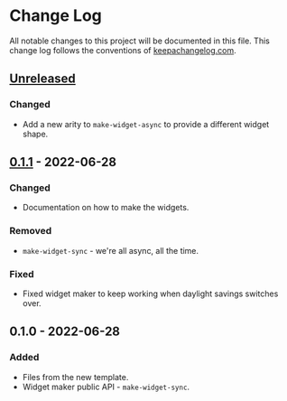 # Change Log
All notable changes to this project will be documented in this file. This change log follows the conventions of [keepachangelog.com](http://keepachangelog.com/).

## [Unreleased]
### Changed
- Add a new arity to `make-widget-async` to provide a different widget shape.

## [0.1.1] - 2022-06-28
### Changed
- Documentation on how to make the widgets.

### Removed
- `make-widget-sync` - we're all async, all the time.

### Fixed
- Fixed widget maker to keep working when daylight savings switches over.

## 0.1.0 - 2022-06-28
### Added
- Files from the new template.
- Widget maker public API - `make-widget-sync`.

[Unreleased]: https://sourcehost.site/your-name/interprete-lisp/compare/0.1.1...HEAD
[0.1.1]: https://sourcehost.site/your-name/interprete-lisp/compare/0.1.0...0.1.1

